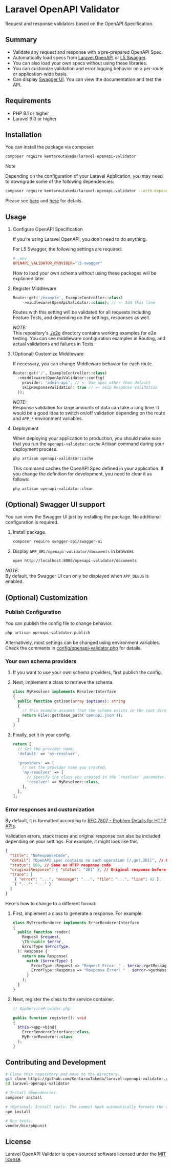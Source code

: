 # Laravel OpenAPI Validator

Request and response validators based on the OpenAPI Specification.

## Summary

* Validate any request and response with a pre-prepared OpenAPI Spec.
* Automatically load specs from [Laravel OpenAPI](https://vyuldashev.github.io/laravel-openapi/) or [L5 Swagger](https://github.com/DarkaOnLine/L5-Swagger/wiki).
* You can also load your own specs without using these libraries.
* You can customize validation and error logging behavior on a per-route or application-wide basis.
* Can display [Swagger UI](https://swagger.io/tools/swagger-ui/). You can view the documentation and test the API.


## Requirements

* PHP 8.1 or higher
* Laravel 9.0 or higher

## Installation

You can install the package via composer:

```bash
composer require kentaroutakeda/laravel-openapi-validator
```

> [!NOTE]  
> 
> Depending on the configuration of your Laravel Application,
> you may need to downgrade some of the following dependencies:
>
> ```bash
> composer require kentaroutakeda/laravel-openapi-validator --with-dependencies
> ```
>
> Please see
> [here](https://github.com/thephpleague/openapi-psr7-validator/pull/213)
> and [here](https://github.com/DEVizzent/cebe-php-openapi/pull/15)
> for details.

<!-- TODO: Delete the note when the issue is closed -->

## Usage

1. Configure OpenAPI Specification

   If you're using Laravel OpenAPI, you don't need to do anything.

   For L5 Swagger, the following settings are required:

   ```ini
   # .env
   OPENAPI_VALIDATOR_PROVIDER="l5-swagger"
   ```

   How to load your own schema without using these packages will be
   explained later.

2. Register Middleware

   ```php
   Route::get('/example', ExampleController::class)
       ->middleware(OpenApiValidator::class); // <- Add this line
   ```
   
   Routes with this setting will be validated for all requests including
   Feature Tests, and depending on the settings, responses as well.

   *NOTE:*  
   This repository's [./e2e](./e2e) directory contains working examples
   for e2e testing. You can see middleware configuration examples in
   Routing, and actual validations and failures in Tests.

3. (Optional) Customize Middleware

   If necessary, you can change Middleware behavior for each route.
   
   ```php
   Route::get('/', ExampleController::class)
     ->middleware(OpenApiValidator::config(
       provider: 'admin-api', // <- Use spec other than default
       skipResponseValidation: true // <- Skip Response Validation
     ));
   ```

   *NOTE:*  
   Response validation for large amounts of data can take a long time.
   It would be a good idea to switch on/off validation depending on the
   route and `APP_*` environment variables.

4. Deployment

   When deploying your application to production, you should make sure
   that you run the `openapi-validator:cache` Artisan command
   during your deployment process:
   
   ```bash
   php artisan openapi-validator:cache
   ```
   
   This command caches the OpenAPI Spec defined in your application.
   If you change the definition for development, you need to
   clear it as follows:
   
   ```bash
   php artisan openapi-validator:clear
   ```

## (Optional) Swagger UI support

You can view the Swagger UI just by installing the package. No additional
configuration is required.

1. Install package.

   ```bash
   composer require swagger-api/swagger-ui
   ```

2. Display `APP_URL/openapi-validator/documents` in browser.

   ```bash
   open http://localhost:8000/openapi-validator/documents
   ```

*NOTE:*  
By default, the Swagger UI can only be displayed when `APP_DEBUG` is enabled.

## (Optional) Customization

### Publish Configuration

You can publish the config file to change behavior.

```bash
php artisan openapi-validator:publish
```

Alternatively, most settings can be changed using environment variables.
Check the comments in [config/openapi-validator.php](config/openapi-validator.php) for details.

### Your own schema providers

1. If you want to use your own schema providers, first publish the config.

2. Next, implement a class to retrieve the schema.

   ```php
   class MyResolver implements ResolverInterface
   {
     public function getJson(array $options): string
     {
       // This example assumes that the schema exists in the root directory.
       return File::get(base_path('openapi.json'));
     }
   }
   ```

3. Finally, set it in your config.

   ```php
   return [
     // Set the provider name.
     'default' => 'my-resolver',

     'providers' => [
       // Set the provider name you created.
       'my-resolver' => [
         // Specify the class you created in the `resolver` parameter.
         'resolver' => MyResolver::class,
       ],
     ],
   ];
   ```

### Error responses and customization

By default, it is formatted according to
[RFC 7807 - Problem Details for HTTP APIs](https://datatracker.ietf.org/doc/html/rfc7807).

Validation errors, stack traces and original response
can also be included depending on your settings.
For example, it might look like this:

```json
{
  "title": "NoResponseCode",
  "detail": "OpenAPI spec contains no such operation [/,get,201]", // Error reason
  "status": 500, // Same as HTTP response code
  "originalResponse": { "status": "201" }, // Original response before validation
  "trace": [
    { "error": "...", "message": "...", "file": "...", "line": 42 },
    { "...": "..." }
  ]
}
```

Here's how to change to a different format:

1. First, implement a class to generate a response. For example:

   ```php
   class MyErrorRenderer implements ErrorRendererInterface
   {
     public function render(
       Request $request,
       \Throwable $error,
       ErrorType $errorType,
     ): Response {
       return new Response(
         match ($errorType) {
           ErrorType::Request => "Request Error: " . $error->getMessage(),
           ErrorType::Response => "Response Error: " . $error->getMessage(),
         }
       );
     }
   }
   ```

2. Next, register the class to the service container.

   ```php
   // AppServiceProvider.php
   
   public function register(): void
   {
     $this->app->bind(
       ErrorRendererInterface::class,
       MyErrorRenderer::class
     );
   }
   ```

## Contributing and Development

```bash
# Clone this repository and move to the directory.
git clone https://github.com/KentarouTakeda/laravel-openapi-validator.git
cd laravel-openapi-validator

# Install dependencies.
composer install

# (Optional) Install tools: The commit hook automatically formats the code.
npm install

# Run tests.
vendor/bin/phpunit
```

## License

Laravel OpenAPI Validator is open-sourced software licensed under the
[MIT license](https://opensource.org/licenses/MIT).
